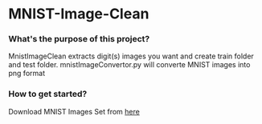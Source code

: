 # MNIST-Image-Clean

### What's the purpose of this project?

MnistImageClean extracts digit(s) images you want and create train folder and test folder.
mnistImageConvertor.py will converte MNIST images into png format

### How to get started?
Download MNIST Images Set from [here](http://yann.lecun.com/exdb/mnist/)



